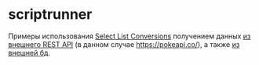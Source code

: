 # scriptrunner

Примеры использования 
[Select List Conversions](https://scriptrunner.adaptavist.com/latest/jira/behaviours-conversions.html) 
получением данных [из внешнего REST API](./REST%20endpoints/getPokemons.groovy) 
(в данном случае https://pokeapi.co/),
а также [из внешней бд](./REST%20endpoints/getSecretData.groovy).